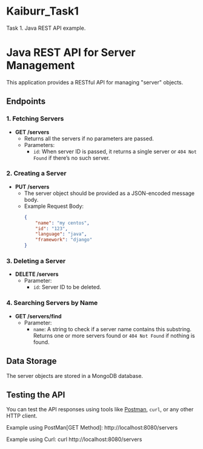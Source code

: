 # Kaiburr_Task1
Task 1. Java REST API example.

# Java REST API for Server Management

This application provides a RESTful API for managing "server" objects. 

## Endpoints

### 1. Fetching Servers

- **GET /servers**
  - Returns all the servers if no parameters are passed.
  - Parameters:
    - `id`: When server ID is passed, it returns a single server or `404 Not Found` if there’s no such server.

### 2. Creating a Server

- **PUT /servers**
  - The server object should be provided as a JSON-encoded message body.
  - Example Request Body:
    ```json
    {
        "name": "my centos",
        "id": "123",
        "language": "java",
        "framework": "django"
    }
    ```

### 3. Deleting a Server

- **DELETE /servers**
  - Parameter:
    - `id`: Server ID to be deleted.

### 4. Searching Servers by Name

- **GET /servers/find**
  - Parameter:
    - `name`: A string to check if a server name contains this substring. Returns one or more servers found or `404 Not Found` if nothing is found.

## Data Storage

The server objects are stored in a MongoDB database.

## Testing the API

You can test the API responses using tools like [Postman](https://www.postman.com/), `curl`, or any other HTTP client.

Example using PostMan[GET Method]:
http://localhost:8080/servers

Example using Curl:
curl http://localhost:8080/servers

